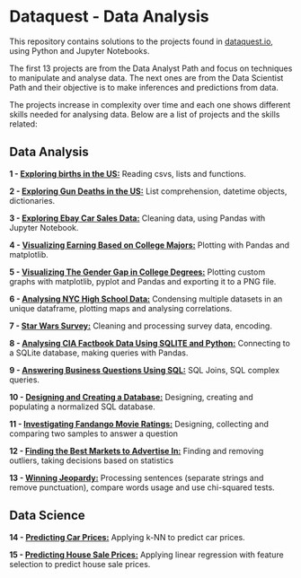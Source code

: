 # Dataquest - Data Analysis

This repository contains solutions to the projects found in [dataquest.io](dataquest.io), using Python and Jupyter Notebooks.

The first 13 projects are from the Data Analyst Path and focus on techniques to manipulate and analyse data. The next ones are from the Data Scientist Path and their objective is to make inferences and predictions from data. 

The projects increase in complexity over time and each one shows different skills needed for analysing data. Below are a list of projects and the skills related:


## Data Analysis

**1 - [Exploring births in the US:](https://github.com/luiznonenmacher/Dataquest-Data-Analysis/blob/master/01%20-%20Exploring%20births%20in%20the%20US.ipynb)** Reading csvs, lists and functions.

**2 - [Exploring Gun Deaths in the US:](https://github.com/luiznonenmacher/Dataquest-Data-Analysis/blob/master/02%20-%20Exploring%20Gun%20Deaths%20in%20the%20US.ipynb)** List comprehension, datetime objects, dictionaries.

**3 - [Exploring Ebay Car Sales Data:](https://github.com/luiznonenmacher/Dataquest-Data-Analysis/blob/master/03%20-%20Exploring%20Ebay%20Car%20Sales%20Data.ipynb)** Cleaning data, using Pandas with Jupyter Notebook.

**4 - [Visualizing Earning Based on College Majors:](https://github.com/luiznonenmacher/Dataquest-Data-Analysis/blob/master/04%20-%20Visualizing%20Earning%20Based%20on%20College%20Majors.ipynb)** Plotting with Pandas and matplotlib.

**5 - [Visualizing The Gender Gap in College Degrees:](https://github.com/luiznonenmacher/Dataquest-Data-Analysis/blob/master/05%20-%20Visualizing%20The%20Gender%20Gap%20in%20College%20Degrees.ipynb)** Plotting custom graphs with matplotlib, pyplot and Pandas and exporting it to a PNG file.

**6 - [Analysing NYC High School Data:](https://github.com/luiznonenmacher/Dataquest-Data-Analysis/blob/master/06%20-%20Analysing%20NYC%20High%20School%20Data.ipynb)** Condensing multiple datasets in an unique dataframe, plotting maps and analysing correlations. 

**7 - [Star Wars Survey:](https://github.com/luiznonenmacher/Dataquest-Data-Analysis/blob/master/07%20-%20Star%20Wars%20Survey.ipynb)** Cleaning and processing survey data, encoding.

**8 - [Analysing CIA Factbook Data Using SQLITE and Python:](https://github.com/luiznonenmacher/Dataquest-Data-Analysis/blob/master/08%20-%20Analysing%20CIA%20Factbook%20Data%20Using%20SQLITE%20and%20Python.ipynb)** Connecting to a SQLite database, making queries with Pandas. 

**9 - [Answering Business Questions Using SQL:](https://github.com/luiznonenmacher/Dataquest-Data-Analysis/blob/master/09%20-%20Answering%20Business%20Questions%20Using%20SQL.ipynb)** SQL Joins, SQL complex queries. 

**10 - [Designing and Creating a Database:](https://github.com/luiznonenmacher/Dataquest-Data-Analysis/blob/master/10%20-%20Designing%20and%20Creating%20a%20Database.ipynb)** Designing, creating and populating a normalized SQL database. 

**11 - [Investigating Fandango Movie Ratings:](https://github.com/luiznonenmacher/Dataquest-Data-Analysis/blob/master/11%20-%20Investigating%20Fandango%20Movie%20Ratings.ipynb)** Designing, collecting and comparing two samples to answer a question

**12 - [Finding the Best Markets to Advertise In:](https://github.com/luiznonenmacher/Dataquest-Data-Analysis/blob/master/12%20-%20Finding%20the%20Best%20Markets%20to%20Advertise%20In.ipynb)** Finding and removing outliers, taking decisions based on statistics

**13 - [Winning Jeopardy:](https://github.com/luiznonenmacher/Dataquest-Data-Analysis/blob/master/13%20-%20Winning%20Jeopardy.ipynb)** Processing sentences (separate strings and remove punctuation), compare words usage and use chi-squared tests. 

## Data Science

**14 - [Predicting Car Prices:](https://github.com/luiznonenmacher/Dataquest/blob/master/14%20-%20Predicting%20Car%20Prices.ipynb)** Applying k-NN to predict car prices.

**15 - [Predicting House Sale Prices:](https://github.com/luiznonenmacher/Dataquest/blob/master/15%20-%20Predicting%20House%20Sale%20Prices.ipynb)** Applying linear regression with feature selection to predict house sale prices.

